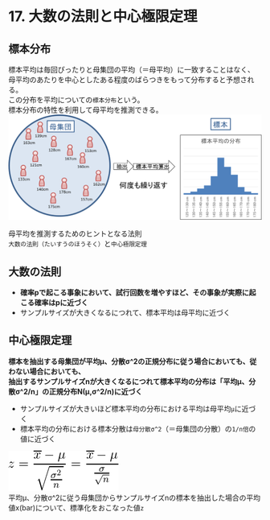 # 17. 大数の法則と中心極限定理
## 標本分布
標本平均は毎回ぴったりと母集団の平均（＝母平均）に一致することはなく、  
母平均のあたりを中心としたある程度のばらつきをもって分布すると予想される。  
この分布を平均についての`標本分布`という。  
標本分布の特性を利用して母平均を推測できる。  
![](./img/099.PNG)  

母平均を推測するためのヒントとなる法則  
`大数の法則（たいすうのほうそく）`と`中心極限定理`

## 大数の法則
* **確率pで起こる事象において、試行回数を増やすほど、その事象が実際に起こる確率はpに近づく**
* サンプルサイズが大きくなるにつれて、標本平均は母平均に近づく

## 中心極限定理
**標本を抽出する母集団が平均μ、分散σ^2の正規分布に従う場合においても、従わない場合においても、**  
**抽出するサンプルサイズnが大きくなるにつれて標本平均の分布は「平均μ、分散σ^2/n」の正規分布N(μ,σ^2/n)に近づく**

* サンプルサイズが大きいほど標本平均の分布における平均は母平均`μ`に近づく
* 標本平均の分布における標本分散は`母分散σ^2`（＝母集団の分散）の`1/n倍`の値に近づく

![](./img/100.PNG)  
平均μ、分散σ^2に従う母集団からサンプルサイズnの標本を抽出した場合の平均値x(bar)について、標準化をおこなった値`z`
